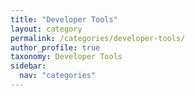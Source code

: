 ```yaml
---
title: "Developer Tools"
layout: category
permalink: /categories/developer-tools/
author_profile: true
taxonomy: Developer Tools
sidebar:
  nav: "categories"
---
```

